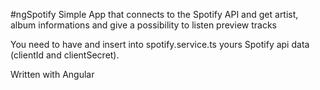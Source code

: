 #ngSpotify
Simple App that connects to the Spotify API and get artist, album informations and give a possibility to listen preview tracks

You need to have and insert into spotify.service.ts yours Spotify api data (clientId and clientSecret).

Written with Angular
